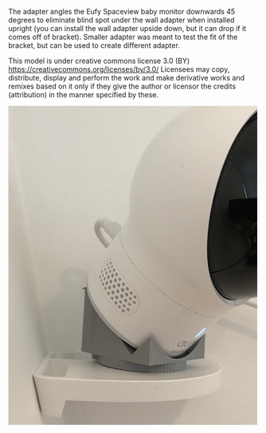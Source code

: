 The adapter angles the Eufy Spaceview baby monitor downwards 45 degrees to eliminate blind spot under the wall adapter when installed upright (you can install the wall adapter upside down, but it can drop if it comes off of bracket).  Smaller adapter was meant to test the fit of the bracket, but can be used to create different adapter.

This model is under creative commons license 3.0 (BY) https://creativecommons.org/licenses/by/3.0/
Licensees may copy, distribute, display and perform the work and make derivative works and remixes based on it only if they give the author or licensor the credits (attribution) in the manner specified by these.

![Image of adapter in action](images/IMG_0595.jpg)
